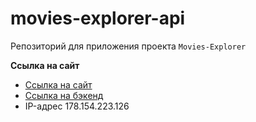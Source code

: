 # movies-explorer-api
Репозиторий для приложения проекта `Movies-Explorer` 
  
**Ссылка на сайт**

* [Ссылка на сайт](https://movies-explorer.it.nomoredomains.work/)
* [Ссылка на бэкенд](https://api.movies-explorer.it.nomoredomains.work/)
* IP-адрес 178.154.223.126
